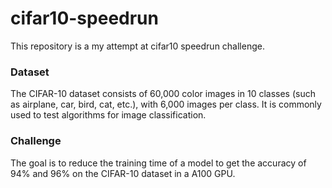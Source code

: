 # cifar10-speedrun
This repository is a my attempt at cifar10 speedrun challenge.

### Dataset
The CIFAR-10 dataset consists of 60,000 color images in 10 classes (such as airplane, car, bird, cat, etc.), with 6,000 images per class. It is commonly used to test algorithms for image classification.

### Challenge
The goal is to reduce the training time of a model to get the accuracy of 94% and 96% on the CIFAR-10 dataset in a A100 GPU.